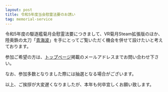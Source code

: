 ```yaml
---
layout: post
title: 令和5年度当会慰霊法要のお誘い
tag: memorial-service
---
```


令和5年度の駆逐艦菊月会慰霊法要につきまして、VR菊月Steam拡張版のほか、陸奥鉄の太刀「[青海波](https://www.seigaiha.com)」を手にとってご覧いただく機会を併せて設けたいと考えております。

参加ご希望の方は、[トップページ](https://www.kikuzukikai.org)掲載のメールアドレスまでお問い合わせ下さい。

なお、参加多数となりました際には抽選となる場合がございます。

以上、ご挨拶が大変遅くなりましたが、本年も何卒宜しくお願い致します。
